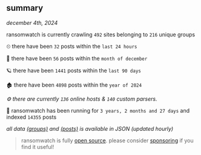 
## summary
_december 4th, 2024_

ransomwatch is currently crawling `492` sites belonging to `216` unique groups

⏲ there have been `32` posts within the `last 24 hours`

🦈 there have been `56` posts within the `month of december`

🪐 there have been `1441` posts within the `last 90 days`

🏚 there have been `4898` posts within the `year of 2024`

_⚙️ there are currently `136` online hosts & `140` custom parsers._

🦕 ransomwatch has been running for `3 years, 2 months and 27 days` and indexed `14355` posts

_all data  [(groups)](http://ransomwhat.telemetry.ltd/groups) and [(posts)](http://ransomwhat.telemetry.ltd/posts) is available in JSON (updated hourly)_

> ransomwatch is fully [open source](https://github.com/joshhighet/ransomwatch#ransomwatch--). please consider [sponsoring](https://github.com/sponsors/joshhighet) if you find it useful!
